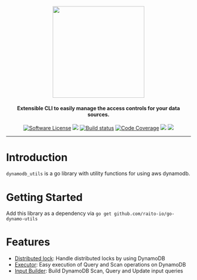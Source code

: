<h1 align="center">
  <picture>
    <source media="(prefers-color-scheme: dark)" srcset="https://github.com/raito-io/raito-io.github.io/raw/master/assets/images/logo-vertical-dark%402x.png">
    <img height="250px" src="https://github.com/raito-io/raito-io.github.io/raw/master/assets/images/logo-vertical%402x.png">
  </picture>
</h1>

<h4 align="center">
  Extensible CLI to easily manage the access controls for your data sources.
</h4>

<p align="center">
    <a href="/LICENSE.md" target="_blank"><img src="https://img.shields.io/badge/license-Apache%202-brightgreen.svg?label=License" alt="Software License" /></a>
    <img src="https://img.shields.io/github/v/tag/raito-io/go-dynamo-utils?sort=semver&label=Version&color=651FFF" />
    <a href="https://github.com/raito-io/go-dynamo-utils/actions/workflows/cicd.yml" target="_blank"><img src="https://img.shields.io/github/actions/workflow/status/raito-io/go-dynamo-utils/cicd.yml?branch=main" alt="Build status" /></a>
    <a href="https://codecov.io/gh/raito-io/go-dynamo-utils" target="_blank"><img src="https://img.shields.io/codecov/c/github/raito-io/go-dynamo-utils?label=Coverage" alt="Code Coverage" /></a>
    <a href="https://github.com/raito-io/go-dynamo-utils/blob/master/CONTRIBUTING.md"><img src="https://img.shields.io/badge/Contribute-🙌-green.svg" /></a>
    <a href="https://golang.org/"><img src="https://img.shields.io/github/go-mod/go-version/raito-io/go-dynamo-utils?color=7fd5ea" /></a>
</p>

<hr/>

# Introduction
`dynamodb_utils` is a go library with utility functions for using aws dynamodb. 

# Getting Started
Add this library as a dependency via `go get github.com/raito-io/go-dynamo-utils`

# Features
- [Distributed lock](distrlock/README.md): Handle distributed locks by using DynamoDB
- [Executor](executor/README.md): Easy execution of Query and Scan operations on DynamoDB
- [Input Builder](inputbuilder/README.md): Build DynamoDB Scan, Query and Update input queries